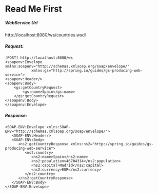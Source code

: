 # Read Me First


##### WebService Url

http://localhost:8080/ws/countries.wsdl

#####	Request:
	[POST] http://localhost:8080/ws
	<soapenv:Envelope xmlns:soapenv="http://schemas.xmlsoap.org/soap/envelope/" 
				xmlns:gs="http://spring.io/guides/gs-producing-web-service">
	<soapenv:Header/>
	<soapenv:Body>
		<gs:getCountryRequest>
			<gs:name>Spain</gs:name>
		</gs:getCountryRequest>
	</soapenv:Body>
	</soapenv:Envelope>	

	
##### Response:
	<SOAP-ENV:Envelope xmlns:SOAP-ENV="http://schemas.xmlsoap.org/soap/envelope/">
	   <SOAP-ENV:Header/>
	   <SOAP-ENV:Body>
	      <ns2:getCountryResponse xmlns:ns2="http://spring.io/guides/gs-producing-web-service">
	         <ns2:country>
	            <ns2:name>Spain</ns2:name>
	            <ns2:population>46704314</ns2:population>
	            <ns2:capital>Madrid</ns2:capital>
	            <ns2:currency>EUR</ns2:currency>
	         </ns2:country>
	      </ns2:getCountryResponse>
	   </SOAP-ENV:Body>
	</SOAP-ENV:Envelope>
	
